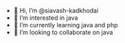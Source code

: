 - 👋 Hi, I’m @siavash-kadkhodai
- 👀 I’m interested in java
- 🌱 I’m currently learning java and php
- 💞️ I’m looking to collaborate on java


<!---
siavash-kadkhodai/siavash-kadkhodai is a ✨ special ✨ repository because its `README.md` (this file) appears on your GitHub profile.
You can click the Preview link to take a look at your changes.
--->

